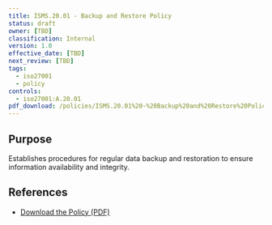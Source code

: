 ```yaml
---
title: ISMS.20.01 - Backup and Restore Policy
status: draft
owner: [TBD]
classification: Internal
version: 1.0
effective_date: [TBD]
next_review: [TBD]
tags:
  - iso27001
  - policy
controls:
  - iso27001:A.20.01
pdf_download: /policies/ISMS.20.01%20-%20Backup%20and%20Restore%20Policy.pdf
---
```


## Purpose
Establishes procedures for regular data backup and restoration to ensure information availability and integrity.

## References
- [Download the Policy (PDF)](/policies/ISMS.20.01%20-%20Backup%20and%20Restore%20Policy.pdf)
